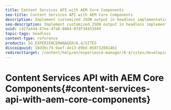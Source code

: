 ```yaml
---
title: Content Services API with AEM Core Components
seo-title: Content Services API with AEM Core Components
description: Implement customized JSON output in headless implementations using AEM Core Components.
seo-description: Implement customized JSON output in headless implementations using AEM Core Components.
uuid: c427a444-67ee-4fa6-8864-07df34453949
topic-tags: headless
content-type: reference
products: SG_EXPERIENCEMANAGER/6.4/SITES
discoiquuid: 18d36c79-9aef-4e13-89bd-0507320814b1
redirecttarget: /content/help/en/experience-manager/6-4/sites/developing/using/json-exporter-components
---
```


# Content Services API with AEM Core Components{#content-services-api-with-aem-core-components}

